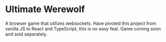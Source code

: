 # Ultimate Werewolf

A browser game that utilizes websockets. Have pivoted this project from vanilla JS to React and TypeScript, this is no easy feat.
Game coming soon and sold separately.
